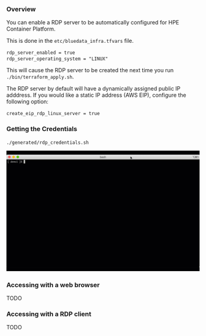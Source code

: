 ### Overview

You can enable a RDP server to be automatically configured for HPE Container Platform.

This is done in the `etc/bluedata_infra.tfvars` file.

```
rdp_server_enabled = true
rdp_server_operating_system = "LINUX"
```

This will cause the RDP server to be created the next time you run `./bin/terraform_apply.sh`.

The RDP server by default will have a dynamically assigned public IP adddress.  If you would like a static IP address (AWS EIP), configure the following option:

```
create_eip_rdp_linux_server = true
```

### Getting the Credentials

```
./generated/rdp_credentials.sh
```

![rdp credentials](./README-RDP/rdp_credentials.gif)

### Accessing with a web browser

TODO

### Accessing with a RDP client

TODO
